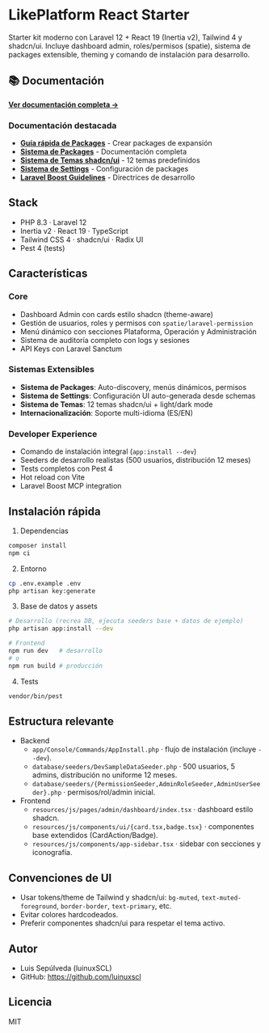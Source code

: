 # LikePlatform React Starter

Starter kit moderno con Laravel 12 + React 19 (Inertia v2), Tailwind 4 y shadcn/ui. Incluye dashboard admin, roles/permisos (spatie), sistema de packages extensible, theming y comando de instalación para desarrollo.

## 📚 Documentación

**[Ver documentación completa →](docs/README.md)**

### Documentación destacada

- **[Guía rápida de Packages](docs/guias/packages-rapida.md)** - Crear packages de expansión
- **[Sistema de Packages](docs/sistemas/packages-personalizacion.md)** - Documentación completa
- **[Sistema de Temas shadcn/ui](docs/sistemas/shadcn-themes.md)** - 12 temas predefinidos
- **[Sistema de Settings](docs/sistemas/settings-final.md)** - Configuración de packages
- **[Laravel Boost Guidelines](docs/desarrollo/laravel-boost-guidelines.md)** - Directrices de desarrollo

## Stack

- PHP 8.3 · Laravel 12
- Inertia v2 · React 19 · TypeScript
- Tailwind CSS 4 · shadcn/ui · Radix UI
- Pest 4 (tests)

## Características

### Core
- Dashboard Admin con cards estilo shadcn (theme-aware)
- Gestión de usuarios, roles y permisos con `spatie/laravel-permission`
- Menú dinámico con secciones Plataforma, Operación y Administración
- Sistema de auditoría completo con logs y sesiones
- API Keys con Laravel Sanctum

### Sistemas Extensibles
- **Sistema de Packages**: Auto-discovery, menús dinámicos, permisos
- **Sistema de Settings**: Configuración UI auto-generada desde schemas
- **Sistema de Temas**: 12 temas shadcn/ui + light/dark mode
- **Internacionalización**: Soporte multi-idioma (ES/EN)

### Developer Experience
- Comando de instalación integral (`app:install --dev`)
- Seeders de desarrollo realistas (500 usuarios, distribución 12 meses)
- Tests completos con Pest 4
- Hot reload con Vite
- Laravel Boost MCP integration

## Instalación rápida

1) Dependencias

```bash
composer install
npm ci
```

2) Entorno

```bash
cp .env.example .env
php artisan key:generate
```

3) Base de datos y assets

```bash
# Desarrollo (recrea DB, ejecuta seeders base + datos de ejemplo)
php artisan app:install --dev

# Frontend
npm run dev   # desarrollo
# o
npm run build # producción
```

4) Tests

```bash
vendor/bin/pest
```

## Estructura relevante

- Backend
  - `app/Console/Commands/AppInstall.php` · flujo de instalación (incluye `--dev`).
  - `database/seeders/DevSampleDataSeeder.php` · 500 usuarios, 5 admins, distribución no uniforme 12 meses.
  - `database/seeders/{PermissionSeeder,AdminRoleSeeder,AdminUserSeeder}.php` · permisos/rol/admin inicial.
- Frontend
  - `resources/js/pages/admin/dashboard/index.tsx` · dashboard estilo shadcn.
  - `resources/js/components/ui/{card.tsx,badge.tsx}` · componentes base extendidos (CardAction/Badge).
  - `resources/js/components/app-sidebar.tsx` · sidebar con secciones y iconografía.

## Convenciones de UI

- Usar tokens/theme de Tailwind y shadcn/ui: `bg-muted`, `text-muted-foreground`, `border-border`, `text-primary`, etc.
- Evitar colores hardcodeados.
- Preferir componentes shadcn/ui para respetar el tema activo.

## Autor

- Luis Sepúlveda (luinuxSCL)
- GitHub: https://github.com/luinuxscl

## Licencia

MIT
